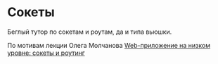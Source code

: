 # Сокеты

Беглый тутор по сокетам и роутам, да и типа вьюшки.

По мотивам лекции Олега Молчанова [Web-приложение на низком уровне: сокеты и роутинг](https://youtu.be/4haMUvUxUJI)
